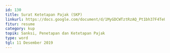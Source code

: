 ```yaml
---
id: 130
title: Surat Ketetapan Pajak (SKP)
linkurl: https://docs.google.com/document/d/1MyGDCWTztRzAQ_Pt1bh37F4TeURcz2rb0b-0LCHkRg8/edit?usp=drivesdk
fitur: resume
category: kup
topik: Sanksi, Penetapan dan Ketetapan Pajak
type: word
tgl: 11 Desember 2019
---
```


